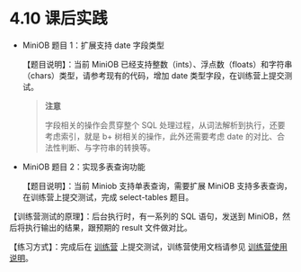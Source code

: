 # 4.10 课后实践

- MiniOB 题目 1：扩展支持 date 字段类型

  【题目说明】：当前 MiniOB 已经支持整数（ints）、浮点数（floats）和字符串（chars）类型，请参考现有的代码，增加 date 类型字段，在训练营上提交测试。

  > **注意**
  >
  > 字段相关的操作会贯穿整个 SQL 处理过程，从词法解析到执行，还要考虑索引，就是 b+ 树相关的操作，此外还需要考虑 date 的对比、合法性判断、与字符串的转换等。

- MiniOB 题目 2：实现多表查询功能

  【题目说明】：当前 Miniob 支持单表查询，需要扩展 MiniOB 支持多表查询，在训练营上提交测试，完成 select-tables 题目。

【训练营测试的原理】：后台执行时，有一系列的 SQL 语句，发送到 MiniOB，然后将执行输出的结果，跟预期的 result 文件做对比。

【练习方式】：完成后在 [训练营](https://open.oceanbase.com/train?questionId=200001) 上提交测试，训练营使用文档请参见 [训练营使用说明](https://ask.oceanbase.com/t/topic/35600372)。
